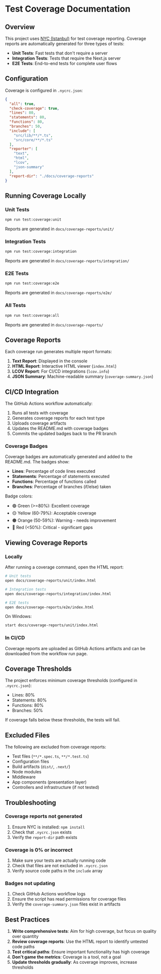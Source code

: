 # Test Coverage Documentation

## Overview

This project uses [NYC (Istanbul)](https://github.com/istanbuljs/nyc) for test coverage reporting. Coverage reports are automatically generated for three types of tests:

- **Unit Tests**: Fast tests that don't require a server
- **Integration Tests**: Tests that require the Next.js server
- **E2E Tests**: End-to-end tests for complete user flows

## Configuration

Coverage is configured in `.nycrc.json`:

```json
{
  "all": true,
  "check-coverage": true,
  "lines": 80,
  "statements": 80,
  "functions": 80,
  "branches": 50,
  "include": [
    "src/lib/**/*.ts",
    "src/core/**/*.ts"
  ],
  "reporter": [
    "text",
    "html",
    "lcov",
    "json-summary"
  ],
  "report-dir": "./docs/coverage-reports"
}
```

## Running Coverage Locally

### Unit Tests
```bash
npm run test:coverage:unit
```
Reports are generated in `docs/coverage-reports/unit/`

### Integration Tests
```bash
npm run test:coverage:integration
```
Reports are generated in `docs/coverage-reports/integration/`

### E2E Tests
```bash
npm run test:coverage:e2e
```
Reports are generated in `docs/coverage-reports/e2e/`

### All Tests
```bash
npm run test:coverage:all
```
Reports are generated in `docs/coverage-reports/`

## Coverage Reports

Each coverage run generates multiple report formats:

1. **Text Report**: Displayed in the console
2. **HTML Report**: Interactive HTML viewer (`index.html`)
3. **LCOV Report**: For CI/CD integrations (`lcov.info`)
4. **JSON Summary**: Machine-readable summary (`coverage-summary.json`)

## CI/CD Integration

The GitHub Actions workflow automatically:

1. Runs all tests with coverage
2. Generates coverage reports for each test type
3. Uploads coverage artifacts
4. Updates the README.md with coverage badges
5. Commits the updated badges back to the PR branch

### Coverage Badges

Coverage badges are automatically generated and added to the README.md. The badges show:

- **Lines**: Percentage of code lines executed
- **Statements**: Percentage of statements executed
- **Functions**: Percentage of functions called
- **Branches**: Percentage of branches (if/else) taken

Badge colors:
- 🟢 Green (>=80%): Excellent coverage
- 🟡 Yellow (60-79%): Acceptable coverage
- 🟠 Orange (50-59%): Warning - needs improvement
- 🔴 Red (<50%): Critical - significant gaps

## Viewing Coverage Reports

### Locally

After running a coverage command, open the HTML report:

```bash
# Unit tests
open docs/coverage-reports/unit/index.html

# Integration tests
open docs/coverage-reports/integration/index.html

# E2E tests
open docs/coverage-reports/e2e/index.html
```

On Windows:
```bash
start docs/coverage-reports/unit/index.html
```

### In CI/CD

Coverage reports are uploaded as GitHub Actions artifacts and can be downloaded from the workflow run page.

## Coverage Thresholds

The project enforces minimum coverage thresholds (configured in `.nycrc.json`):

- Lines: 80%
- Statements: 80%
- Functions: 80%
- Branches: 50%

If coverage falls below these thresholds, the tests will fail.

## Excluded Files

The following are excluded from coverage reports:

- Test files (`**/*.spec.ts`, `**/*.test.ts`)
- Configuration files
- Build artifacts (`dist/`, `.next/`)
- Node modules
- Middleware
- App components (presentation layer)
- Controllers and infrastructure (if not tested)

## Troubleshooting

### Coverage reports not generated

1. Ensure NYC is installed: `npm install`
2. Check that `.nycrc.json` exists
3. Verify the `report-dir` path exists

### Coverage is 0% or incorrect

1. Make sure your tests are actually running code
2. Check that files are not excluded in `.nycrc.json`
3. Verify source code paths in the `include` array

### Badges not updating

1. Check GitHub Actions workflow logs
2. Ensure the script has read permissions for coverage files
3. Verify the `coverage-summary.json` files exist in artifacts

## Best Practices

1. **Write comprehensive tests**: Aim for high coverage, but focus on quality over quantity
2. **Review coverage reports**: Use the HTML report to identify untested code paths
3. **Test critical paths**: Ensure important functionality has high coverage
4. **Don't game the metrics**: Coverage is a tool, not a goal
5. **Update thresholds gradually**: As coverage improves, increase thresholds
